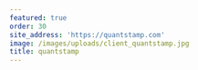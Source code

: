 ```yaml
---
featured: true
order: 30
site_address: 'https://quantstamp.com'
image: /images/uploads/client_quantstamp.jpg
title: quantstamp
---
```

